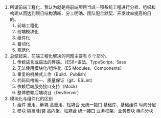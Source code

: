 1. 所谓前端工程化，我认为就是将前端项目当成一项系统工程进行分析、组织和构建从而达到项目结构清晰、分工明确、团队配合默契、开发效率提高的目的。
   1. 前端工程化
   2. 前端模块化
   3. 组件化
   4. 自动化
   5. 规范化
2. 总结起来，前端工程化解决的问题主要有 6 个部分。
   1. 传统语言或语法的弊端。（ES6+语法、TypeScript、Sass
   2. 无法使用模块化/组件化（ES Modules、Components）
   3. 重复的机械式工作（Build、Publish）
   4. 代码风格统一、质量保证（git、ESLint）
   5. 依赖后端服务接口支持（Mock）
   6. 整体依赖后端项目（DevServer）
3. 模块化与组件化的区别
   1. 组件 重用、解耦 高重用、松耦合 无统一接口 基础库、基础组件 纵向分层
   2. 模块 隔离/封装 高内聚、松耦合 统一接口 业务框架、业务模块 横向分块
